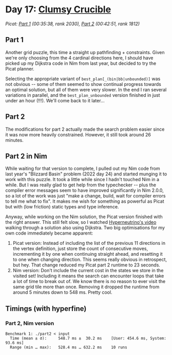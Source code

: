 # Day 17: [Clumsy Crucible](https://adventofcode.com/2023/day/17)
*Picat: [Part 1](https://github.com/DestyNova/advent_of_code_2023/blob/main/17/part1.pi) (00:35:38, rank 2030), [Part 2](https://github.com/DestyNova/advent_of_code_2023/blob/main/17/part2.pi) (00:42:51, rank 1812)*

## Part 1

Another grid puzzle, this time a straight up pathfinding + constraints. Given we're only choosing from the 4 cardinal directions here, I should have picked up my Dijkstra code in Nim from last year, but decided to try the Picat planner.

Selecting the appropriate variant of `best_plan[_(bin|bb|unbounded)]` was not obvious -- some of them seemed to show continual progress towards an optimal solution, but all of them were very slower. In the end I ran several variations in parallel, and the `best_plan_unbounded` version finished in just under an hour (!!!). We'll come back to it later...

## Part 2

The modifications for part 2 actually made the search problem easier since it was now more heavily constrained. However, it still took around 26 minutes.

## Part 2 in Nim

While waiting for that version to complete, I pulled out my Nim code from last year's "Blizzard Basin" problem (2022 day 24) and started munging it to work with this puzzle. It took a little while since I hadn't touched Nim in a while. But I was really glad to get help from the typechecker -- plus the compiler error messages seem to have improved significantly in Nim 2.0.0, so a lot of the work was just "make a change, build, wait for compiler errors to tell me what to fix". It makes me wish for something as powerful as Picat but with (low friction) static types and type inference.

Anyway, while working on the Nim solution, the Picat version finished with the right answer. This still felt slow, so I watched [Hyperneutrino's video](https://www.youtube.com/watch?v=2pDSooPLLkI) walking through a solution also using Dijkstra. Two big optimisations for my own code immediately became apparent:

1. Picat version: Instead of including the list of the previous 11 directions in the vertex definition, just store the count of consecutive moves, incrementing it by one when continuing straight ahead, and resetting it to one when changing direction. This seems really obvious in retrospect, but hey. That change reduced my Picat part 2 runtime to 23 seconds.
2. Nim version: Don't include the current cost in the states we store in the visited set! Including it means the search can encounter loops that take a lot of time to break out of. We know there is no reason to ever visit the same grid tile more than once. Removing it dropped the runtime from around 5 minutes down to 548 ms. Pretty cool.

## Timings (with hyperfine)

### Part 2, Nim version

```
Benchmark 1: ./part2 < input                        
  Time (mean ± σ):     548.7 ms ±  30.2 ms    [User: 454.6 ms, System: 93.6 ms]
  Range (min … max):   528.4 ms … 632.2 ms    10 runs
```
